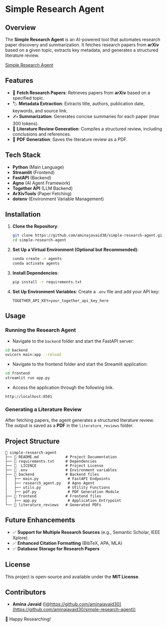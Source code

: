 # Simple Research Agent

## Overview
The **Simple Research Agent** is an AI-powered tool that automates research paper discovery and summarization. It fetches research papers from **arXiv** based on a given topic, extracts key metadata, and generates a structured literature review.

[Simple Research Agent](images/simple-research-agent.png)

## Features
- 📰 **Fetch Research Papers**: Retrieves papers from **arXiv** based on a specified topic.
- 🏷 **Metadata Extraction**: Extracts title, authors, publication date, keywords, and source link.
- ✍ **Summarization**: Generates concise summaries for each paper (max 300 tokens).
- 📄 **Literature Review Generation**: Compiles a structured review, including conclusions and references.
- 📑 **PDF Generation**: Saves the literature review as a PDF.

## Tech Stack
- **Python** (Main Language)
- **Streamlit** (Frontend)
- **FastAPI** (Backend) 
- **Agno** (AI Agent Framework)
- **Together API** (LLM Backend)
- **ArXivTools** (Paper Fetching)
- **dotenv** (Environment Variable Management)

## Installation
1. **Clone the Repository**:
   ```sh
   git clone https://github.com/aminajavaid30/simple-research-agent.git
   cd simple-research-agent
   ```

2. **Set Up a Virtual Environment (Optional but Recommended)**:
   ```sh
   conda create -n agents
   conda activate agents
   ```

3. **Install Dependencies**:
   ```sh
   pip install -r requirements.txt
   ```

4. **Set Up Environment Variables**:
   Create a `.env` file and add your API key:
   ```
   TOGETHER_API_KEY=your_together_api_key_here
   ```

## Usage
### Running the Research Agent
- Navigate to the `backend` folder and start the FastAPI server:  
```sh
cd backend
uvicorn main:app --reload
```

- Navigate to the frontend folder and start the Streamlit application:
```sh
cd frontend
streamlit run app.py
```

- Access the application through the following link.
```sh
http://localhost:8501
```

### Generating a Literature Review
After fetching papers, the agent generates a structured literature review. The output is saved as a **PDF** in the `literature_reviews` folder.

## Project Structure
```
📂 simple-research-agent
├── 📄 README.md            # Project Documentation
├── 📄 requirements.txt     # Dependencies
├── 📝  LICENCE             # Project License
├── 🔐 .env                 # Environment variables
├── 📂 backend              # Backend files
│   ├── main.py             # FastAPI Endpoints
│   ├── research_agent.py   # Agno Agent
│   ├── utils.py            # Utility Functions
│   ├── pdf.py              # PDF Generation Module
├── 📂 frontend             # Frontend files
│   ├── app.py              # Application Entrypoint
└── 📂 literature_reviews   # Generated PDFs
```

## Future Enhancements
- ✅ **Support for Multiple Research Sources** (e.g., Semantic Scholar, IEEE Xplore)
- ✅ **Enhanced Citation Formatting** (BibTeX, APA, MLA)
- ✅ **Database Storage for Research Papers**

## License
This project is open-source and available under the **MIT License**.

## Contributors
- **Amina Javaid** ([@https://github.com/aminajavaid30](https://github.com/aminajavaid30/simple-research-agent))

🚀 Happy Researching!
